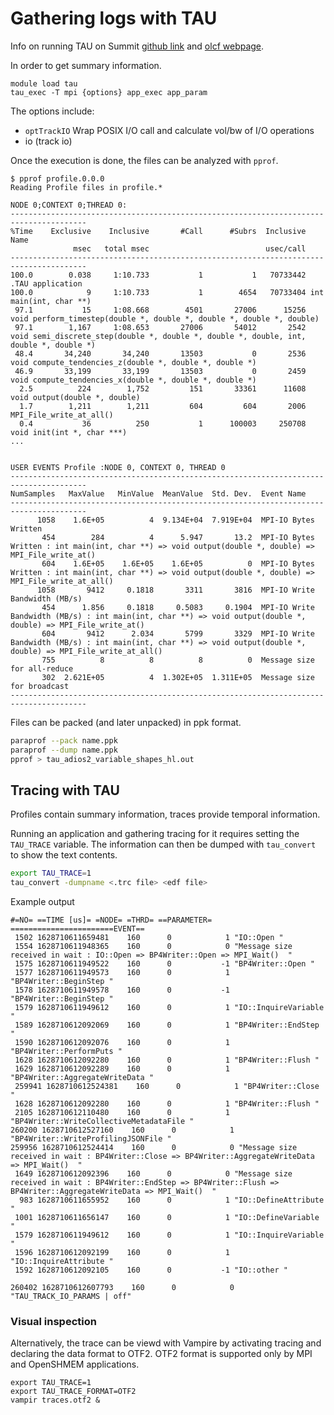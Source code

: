 # Gathering logs with TAU

Info on running TAU on Summit [github link](https://github.com/UO-OACISS/tau2/wiki/Using-TAU-to-Profile-and-or-Trace-ADIOS)
and [olcf webpage](https://docs.olcf.ornl.gov/software/profiling/TAU.html).

In order to get summary information.
```
module load tau
tau_exec -T mpi {options} app_exec app_param
```
The options include:
- `optTrackIO`	Wrap POSIX I/O call and calculate vol/bw of I/O operations
- io (track io)

Once the execution is done, the files can be analyzed with `pprof`.
```
$ pprof profile.0.0.0
Reading Profile files in profile.*

NODE 0;CONTEXT 0;THREAD 0:
---------------------------------------------------------------------------------------
%Time    Exclusive    Inclusive       #Call      #Subrs  Inclusive Name
              msec   total msec                          usec/call
---------------------------------------------------------------------------------------
100.0        0.038     1:10.733           1           1   70733442 .TAU application
100.0            9     1:10.733           1        4654   70733404 int main(int, char **)
 97.1           15     1:08.668        4501       27006      15256 void perform_timestep(double *, double *, double *, double *, double)
 97.1        1,167     1:08.653       27006       54012       2542 void semi_discrete_step(double *, double *, double *, double, int, double *, double *)
 48.4       34,240       34,240       13503           0       2536 void compute_tendencies_z(double *, double *, double *)
 46.9       33,199       33,199       13503           0       2459 void compute_tendencies_x(double *, double *, double *)
  2.5          224        1,752         151       33361      11608 void output(double *, double)
  1.7        1,211        1,211         604         604       2006 MPI_File_write_at_all()
  0.4           36          250           1      100003     250708 void init(int *, char ***)
...


USER EVENTS Profile :NODE 0, CONTEXT 0, THREAD 0
---------------------------------------------------------------------------------------
NumSamples   MaxValue   MinValue  MeanValue  Std. Dev.  Event Name
---------------------------------------------------------------------------------------
      1058    1.6E+05          4  9.134E+04  7.919E+04  MPI-IO Bytes Written
       454        284          4      5.947       13.2  MPI-IO Bytes Written : int main(int, char **) => void output(double *, double) => MPI_File_write_at()
       604    1.6E+05    1.6E+05    1.6E+05          0  MPI-IO Bytes Written : int main(int, char **) => void output(double *, double) => MPI_File_write_at_all()
      1058       9412     0.1818       3311       3816  MPI-IO Write Bandwidth (MB/s)
       454      1.856     0.1818     0.5083     0.1904  MPI-IO Write Bandwidth (MB/s) : int main(int, char **) => void output(double *, double) => MPI_File_write_at()
       604       9412      2.034       5799       3329  MPI-IO Write Bandwidth (MB/s) : int main(int, char **) => void output(double *, double) => MPI_File_write_at_all()
       755          8          8          8          0  Message size for all-reduce
       302  2.621E+05          4  1.302E+05  1.311E+05  Message size for broadcast
---------------------------------------------------------------------------------------
```

Files can be packed (and later unpacked) in ppk format.
```bash
paraprof --pack name.ppk
paraprof --dump name.ppk
pprof > tau_adios2_variable_shapes_hl.out
```

## Tracing with TAU

Profiles contain summary information, traces provide temporal information. 

Running an application and gathering tracing for it requires setting the `TAU_TRACE` variable. The information can then be dumped with `tau_convert` to show the text contents. 
```bash
export TAU_TRACE=1
tau_convert -dumpname <.trc file> <edf file> 
```

Example output
```
#=NO= ==TIME [us]= =NODE= =THRD= ==PARAMETER= =======================EVENT==
 1502 1628710611659481    160      0            1 "IO::Open "
 1554 1628710611948365    160      0            0 "Message size received in wait : IO::Open => BP4Writer::Open => MPI_Wait()  "
 1575 1628710611949522    160      0           -1 "BP4Writer::Open "
 1577 1628710611949573    160      0            1 "BP4Writer::BeginStep "
 1578 1628710611949578    160      0           -1 "BP4Writer::BeginStep "
 1579 1628710611949612    160      0            1 "IO::InquireVariable "
 1589 1628710612092069    160      0            1 "BP4Writer::EndStep "
 1590 1628710612092076    160      0            1 "BP4Writer::PerformPuts "
 1628 1628710612092280    160      0            1 "BP4Writer::Flush "
 1629 1628710612092289    160      0            1 "BP4Writer::AggregateWriteData "
 259941 1628710612524381    160      0            1 "BP4Writer::Close "
 1628 1628710612092280    160      0            1 "BP4Writer::Flush "
 2105 1628710612110480    160      0            1 "BP4Writer::WriteCollectiveMetadataFile "
260200 1628710612527160    160      0            1 "BP4Writer::WriteProfilingJSONFile "
259956 1628710612524414    160      0            0 "Message size received in wait : BP4Writer::Close => BP4Writer::AggregateWriteData => MPI_Wait()  "
 1649 1628710612092396    160      0            0 "Message size received in wait : BP4Writer::EndStep => BP4Writer::Flush => BP4Writer::AggregateWriteData => MPI_Wait()  "
  983 1628710611655952    160      0            1 "IO::DefineAttribute "
 1001 1628710611656147    160      0            1 "IO::DefineVariable "
 1579 1628710611949612    160      0            1 "IO::InquireVariable "
 1596 1628710612092199    160      0            1 "IO::InquireAttribute "
 1592 1628710612092105    160      0           -1 "IO::other "

260402 1628710612607793    160      0            0 "TAU_TRACK_IO_PARAMS | off"
```

### Visual inspection

Alternatively, the trace can be viewd with Vampire by activating tracing and declaring the data format to OTF2. OTF2 format is supported only by MPI and OpenSHMEM applications.

```
export TAU_TRACE=1
export TAU_TRACE_FORMAT=OTF2
vampir traces.otf2 &
```



